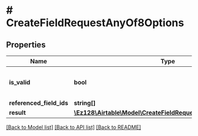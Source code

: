 # # CreateFieldRequestAnyOf8Options

## Properties

Name | Type | Description | Notes
------------ | ------------- | ------------- | -------------
**is_valid** | **bool** | False if this formula/field configuation has an error |
**referenced_field_ids** | **string[]** |  |
**result** | [**\Ez128\Airtable\Model\CreateFieldRequestAnyOf8OptionsResult**](CreateFieldRequestAnyOf8OptionsResult.md) |  |

[[Back to Model list]](../../README.md#models) [[Back to API list]](../../README.md#endpoints) [[Back to README]](../../README.md)

